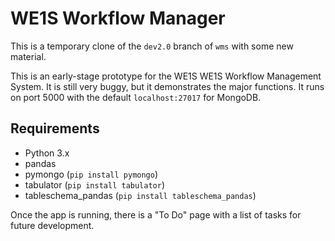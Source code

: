 # WE1S Workflow Manager

This is a temporary clone of the `dev2.0` branch of `wms` with some new material.

This is an early-stage prototype for the WE1S WE1S Workflow Management System. It is still very buggy, but it demonstrates the major functions. It runs on port 5000 with the default `localhost:27017` for MongoDB.

## Requirements

- Python 3.x
- pandas
- pymongo (`pip install pymongo`)
- tabulator (`pip install tabulator`)
- tableschema_pandas (`pip install tableschema_pandas`)

Once the app is running, there is a "To Do" page with a list of tasks for future development.